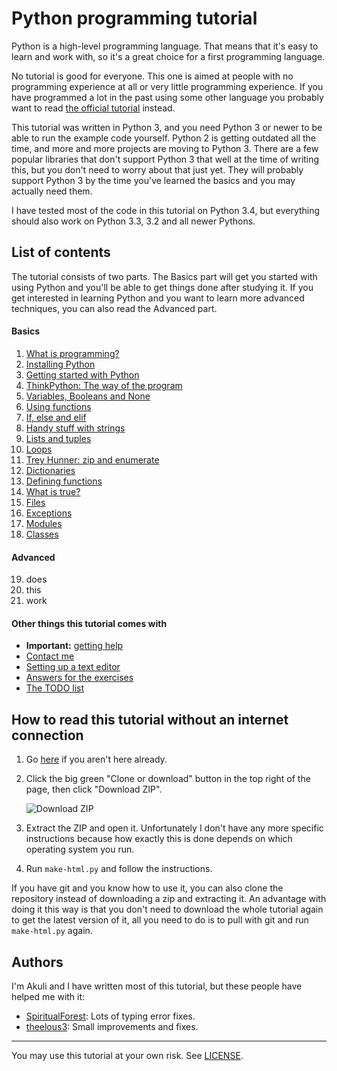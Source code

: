 # Python programming tutorial

Python is a high-level programming language. That means that it's easy
to learn and work with, so it's a great choice for a first programming
language.

No tutorial is good for everyone. This one is aimed at people with no
programming experience at all or very little programming experience. If
you have programmed a lot in the past using some other language you
probably want to read
[the official tutorial](https://docs.python.org/3/tutorial/) instead.

This tutorial was written in Python 3, and you need Python 3 or newer to
be able to run the example code yourself. Python 2 is getting outdated
all the time, and more and more projects are moving to Python 3. There
are a few popular libraries that don't support Python 3 that well at the
time of writing this, but you don't need to worry about that just yet.
They will probably support Python 3 by the time you've learned the
basics and you may actually need them.

I have tested most of the code in this tutorial on Python 3.4, but
everything should also work on Python 3.3, 3.2 and all newer Pythons.

## List of contents

The tutorial consists of two parts. The Basics part will get you started 
with using Python and you'll be able to get things done after studying 
it. If you get interested in learning Python and you want to learn more 
advanced techniques, you can also read the Advanced part.

#### Basics

1. [What is programming?](what-is-programming.md)
2. [Installing Python](installing-python.md)
3. [Getting started with Python](getting-started.md)
4. [ThinkPython: The way of the program](the-way-of-the-program.md)
5. [Variables, Booleans and None](variables.md)
6. [Using functions](using-functions.md)
7. [If, else and elif](if.md)
8. [Handy stuff with strings](handy-stuff-strings.md)
9. [Lists and tuples](lists-and-tuples.md)
10. [Loops](loops.md)
11. [Trey Hunner: zip and enumerate](trey-hunner-zip-and-enumerate.md)
12. [Dictionaries](dicts.md)
13. [Defining functions](defining-functions.md)
14. [What is true?](what-is-true.md)
15. [Files](files.md)
16. [Exceptions](exceptions.md)
17. [Modules](modules.md)
18. [Classes](classes.md)

#### Advanced

19. does
20. this
21. work

#### Other things this tutorial comes with

- **Important:** [getting help](getting-help.md)
- [Contact me](contact-me.md)
- [Setting up a text editor](editor-setup.md)
- [Answers for the exercises](answers.md)
- [The TODO list](TODO.md)

## How to read this tutorial without an internet connection

1. Go [here](https://github.com/Akuli/python-tutorial) if you aren't
    here already.
2. Click the big green "Clone or download" button in the top right of
    the page, then click "Download ZIP".

    ![Download ZIP](images/download-me.png)

3. Extract the ZIP and open it. Unfortunately I don't have any more
    specific instructions because how exactly this is done depends on
    which operating system you run.
4. Run `make-html.py` and follow the instructions.

If you have git and you know how to use it, you can also clone the
repository instead of downloading a zip and extracting it. An advantage
with doing it this way is that you don't need to download the whole
tutorial again to get the latest version of it, all you need to do is to
pull with git and run `make-html.py` again.

## Authors

I'm Akuli and I have written most of this tutorial, but these people
have helped me with it:
- [SpiritualForest](https://github.com/SpiritualForest): Lots of typing
    error fixes.
- [theelous3](https://github.com/theelous3): Small improvements and fixes.

***

You may use this tutorial at your own risk. See [LICENSE](LICENSE).
